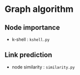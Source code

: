 # Graph algorithm


## Node importance
- k-shell : `kshell.py`

## Link prediction
- node similarity : `similarity.py`
